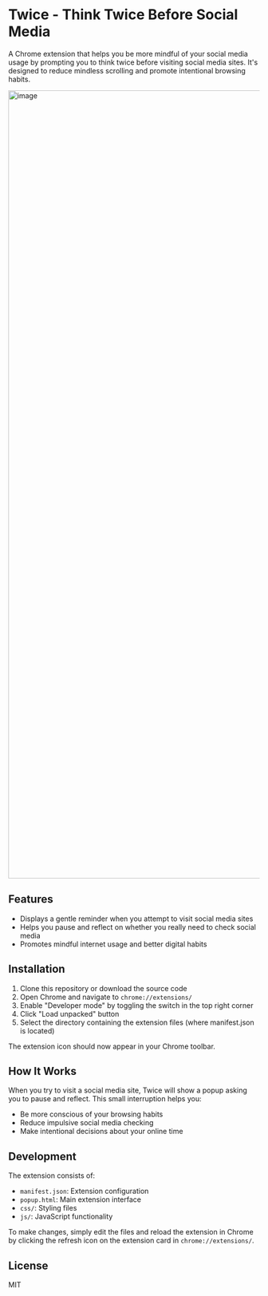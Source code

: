 # Twice - Think Twice Before Social Media

A Chrome extension that helps you be more mindful of your social media usage by prompting you to think twice before visiting social media sites. It's designed to reduce mindless scrolling and promote intentional browsing habits.

<img width="1580" alt="image" src="https://github.com/user-attachments/assets/cce55789-8ae5-4802-afe3-cbf6358de948" />



## Features

- Displays a gentle reminder when you attempt to visit social media sites
- Helps you pause and reflect on whether you really need to check social media
- Promotes mindful internet usage and better digital habits

## Installation

1. Clone this repository or download the source code
2. Open Chrome and navigate to `chrome://extensions/`
3. Enable "Developer mode" by toggling the switch in the top right corner
4. Click "Load unpacked" button
5. Select the directory containing the extension files (where manifest.json is located)

The extension icon should now appear in your Chrome toolbar.

## How It Works

When you try to visit a social media site, Twice will show a popup asking you to pause and reflect. This small interruption helps you:
- Be more conscious of your browsing habits
- Reduce impulsive social media checking
- Make intentional decisions about your online time

## Development

The extension consists of:
- `manifest.json`: Extension configuration
- `popup.html`: Main extension interface
- `css/`: Styling files
- `js/`: JavaScript functionality

To make changes, simply edit the files and reload the extension in Chrome by clicking the refresh icon on the extension card in `chrome://extensions/`.

## License

MIT
